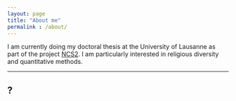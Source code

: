 ```yaml
--- 
layout: page
title: "About me"
permalink : /about/
---
```


I am currently doing my doctoral thesis at the University of Lausanne as part of the project [NCS2](https://wp.unil.ch/ncs2/). 
I am particularly interested in religious diversity and quantitative methods.

---
?
--- 


